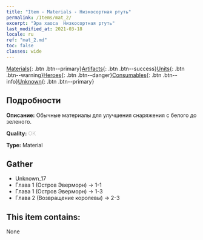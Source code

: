 ```yaml
---
title: "Item - Materials - Низкосортная ртуть"
permalink: /Items/mat_2/
excerpt: "Эра хаоса  Низкосортная ртуть"
last_modified_at: 2021-03-18
locale: ru
ref: "mat_2.md"
toc: false
classes: wide
---
```

 [Materials](/ru/Items/){: .btn .btn--primary}[Artifacts](/ru/Items/Artifacts/){: .btn .btn--success}[Units](/ru/Items/Units/){: .btn .btn--warning}[Heroes](/ru/Items/Heroes/){: .btn .btn--danger}[Consumables](/ru/Items/Consumables/){: .btn .btn--info}[Unknown](/ru/Items/Unknown/){: .btn .btn--primary}

## Подробности
 **Описание:** Обычные материалы для улучшения снаряжения c белого до зеленого.

 **Quality:** <span style="color: #C0C0C0">OK</span>

 **Type:** Material

## Gather

*    Unknown_17 
*    Глава 1 (Остров Эверморн) -> 1-1 
*    Глава 1 (Остров Эверморн) -> 1-3 
*    Глава 2 (Возвращение королевы) -> 2-3 

## This item contains:

  None

